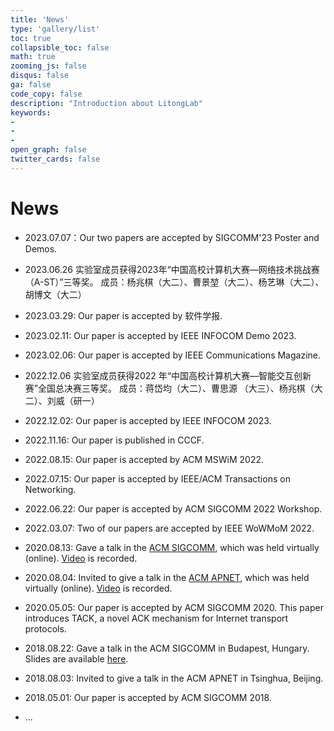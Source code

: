```yaml
---
title: 'News'
type: 'gallery/list'
toc: true 
collapsible_toc: false
math: true
zooming_js: false
disqus: false 
ga: false 
code_copy: false
description: "Introduction about LitongLab"
keywords:
-
-
- 
open_graph: false
twitter_cards: false
---
```

# News

- 2023.07.07：Our two papers are accepted by SIGCOMM'23 Poster and Demos.
- 2023.06.26  实验室成员获得2023年“中国高校计算机大赛—网络技术挑战赛（A-ST）”三等奖。
  成员：杨兆棋（大二）、曹景堃（大二）、杨艺琳（大二）、胡博文（大二）
- 2023.03.29: Our paper is accepted by 软件学报.
- 2023.02.11: Our paper is accepted by IEEE INFOCOM Demo 2023.
- 2023.02.06: Our paper is accepted by IEEE Communications Magazine.

- 2022.12.06  实验室成员获得2022 年“中国高校计算机大赛—智能交互创新赛”全国总决赛三等奖。
  成员：蒋岱均（大二）、曹思源 （大三）、杨兆棋（大二）、刘威（研一）
- 2022.12.02: Our paper is accepted by IEEE INFOCOM 2023.
- 2022.11.16: Our paper is published in CCCF.
- 2022.08.15: Our paper is accepted by ACM MSWiM 2022.
- 2022.07.15: Our paper is accepted by IEEE/ACM Transactions on Networking.
- 2022.06.22: Our paper is accepted by ACM SIGCOMM 2022 Workshop.
- 2022.03.07: Two of our papers are accepted by IEEE WoWMoM 2022​.

- 2020.08.13: Gave a talk in the [ACM SIGCOMM](https://dl.acm.org/doi/10.1145/3387514.3405850), which was held virtually (online). [Video](http://iir.ruc.edu.cn/~litong/talks/SIGCOMM-paper10-short.mp4) is recorded.
- 2020.08.04: Invited to give a talk in the [ACM APNET](https://conferences.sigcomm.org/events/apnet2020/sigcomm.html), which was held virtually (online). [Video](https://conferences.sigcomm.org/events/apnet2020/material/video/apnet-video-day2/sigcomm2-5-tl.mp4) is recorded.
- 2020.05.05: Our paper is accepted by ACM SIGCOMM 2020. This paper introduces TACK, a novel ACK mechanism for Internet transport protocols.

- 2018.08.22: Gave a talk in the ACM SIGCOMM in Budapest, Hungary. Slides are available [here](https://conferences.sigcomm.org/sigcomm/2018/files/slides/paper_3.4.pdf).
- 2018.08.03: Invited to give a talk in the ACM APNET in Tsinghua, Beijing.
- 2018.05.01: Our paper is accepted by ACM SIGCOMM 2018.
- ...


